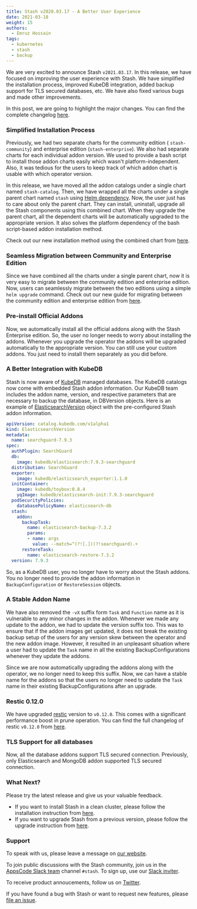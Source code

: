 ```yaml
---
title: Stash v2020.03.17 - A Better User Experience
date: 2021-03-18
weight: 15
authors:
  - Emruz Hossain
tags:
  - kubernetes
  - stash
  - backup
---
```


We are very excited to announce Stash `v2021.03.17`. In this release, we have focused on improving the user experience with Stash. We have simplified the installation process, improved KubeDB integration, added backup support for TLS secured databases, etc. We have also fixed various bugs and made other improvements.

In this post, we are going to highlight the major changes. You can find the complete changelog [here](https://github.com/stashed/CHANGELOG).

### Simplified Installation Process

Previously, we had two separate charts for the community edition ( `stash-community`) and enterprise edition (`stash-enterprise`). We also had separate charts for each individual addon version. We used to provide a bash script to install those addon charts easily which wasn't platform-independent. Also, it was tedious for the users to keep track of which addon chart is usable with which operator version.

In this release, we have moved all the addon catalogs under a single chart named `stash-catalog`. Then, we have wrapped all the charts under a single parent chart named `stash` using [Helm dependency](https://helm.sh/docs/helm/helm_dependency/). Now, the user just has to care about only the parent chart. They can install, uninstall, upgrade all the Stash components using this combined chart. When they upgrade the parent chart, all the dependent charts will be automatically upgraded to the appropriate version. It also solves the platform dependency of the bash script-based addon installation method.

Check out our new installation method using the combined chart from [here](https://stash.run/docs/v2021.03.17/setup/).

### Seamless Migration between Community and Enterprise Edition

Since we have combined all the charts under a single parent chart, now it is very easy to migrate between the community edition and enterprise edition. Now, users can seamlessly migrate between the two editions using a simple `helm upgrade` command. Check out our new guide for migrating between the community edition and enterprise edition from [here](https://stash.run/docs/v2021.03.17/setup/upgrade/#migration-between-community-edition-and-enterprise-edition).

### Pre-install Official Addons

Now, we automatically install all the official addons along with the Stash Enterprise edition. So, the user no longer needs to worry about installing the addons. Whenever you upgrade the operator the addons will be upgraded automatically to the appropriate version. You can still use your custom addons. You just need to install them separately as you did before.

### A Better Integration with KubeDB

Stash is now aware of [KubeDB](https://kubedb.com/) managed databases. The KubeDB catalogs now come with embedded Stash addon information. Our KubeDB team includes the addon name, version, and respective parameters that are necessary to backup the database, in DBVersion objects. Here is an example of [ElasticsearchVersion](https://kubedb.com/docs/latest/guides/elasticsearch/concepts/catalog/) object with the pre-configured Stash addon information.

```yaml
apiVersion: catalog.kubedb.com/v1alpha1
kind: ElasticsearchVersion
metadata:
  name: searchguard-7.9.3
spec:
  authPlugin: SearchGuard
  db:
    image: kubedb/elasticsearch:7.9.3-searchguard
  distribution: SearchGuard
  exporter:
    image: kubedb/elasticsearch_exporter:1.1.0
  initContainer:
    image: kubedb/toybox:0.8.4
    yqImage: kubedb/elasticsearch-init:7.9.3-searchguard
  podSecurityPolicies:
    databasePolicyName: elasticsearch-db
  stash:
    addon:
      backupTask:
        name: elasticsearch-backup-7.3.2
        params:
        - name: args
          value: --match=^(?![.])(?!searchguard).+
      restoreTask:
        name: elasticsearch-restore-7.3.2
  version: 7.9.3
```

So, as a KubeDB user, you no longer have to worry about the Stash addons. You no longer need to provide the addon information in `BackupConfiguration` or `RestoreSession` objects.

### A Stable Addon Name

We have also removed the `-vX` suffix form `Task` and `Function` name as it is vulnerable to any minor changes in the addon. Whenever we made any update to the addon, we had to update the version suffix too. This was to ensure that if the addon images get updated, it does not break the existing backup setup of the users for any version skew between the operator and the new addon image. However, it resulted in an unpleasant situation where a user had to update the `Task` name in all the existing BackupConfigurations whenever they update the addons.

Since we are now automatically upgrading the addons along with the operator, we no longer need to keep this suffix. Now, we can have a stable name for the addons so that the users no longer need to update the `Task` name in their existing BackupConfigurations after an upgrade.

### Restic 0.12.0

We have upgraded [restic](https://restic.net/) version to `v0.12.0`. This comes with a significant performance boost in prune operation. You can find the full changelog of restic `v0.12.0` from [here](https://github.com/restic/restic/releases/tag/v0.12.0).

### TLS Support for all databases

Now, all the database addons support TLS secured connection. Previously, only Elasticsearch and MongoDB addon supported TLS secured connection.

### What Next?

Please try the latest release and give us your valuable feedback.

- If you want to install Stash in a clean cluster, please follow the installation instruction from [here](https://stash.run/docs/v2021.03.17/setup/).
- If you want to upgrade Stash from a previous version, please follow the upgrade instruction from [here](https://stash.run/docs/v2021.03.17/setup/upgrade/).

### Support

To speak with us, please leave a message on [our website](https://appscode.com/contact/).

To join public discussions with the Stash community, join us in the [AppsCode Slack team](https://appscode.slack.com/messages/C8NCX6N23/details/) channel `#stash`. To sign up, use our [Slack inviter](https://slack.appscode.com/).

To receive product annoucements, follow us on [Twitter](https://twitter.com/KubeStash).

If you have found a bug with Stash or want to request new features, please [file an issue](https://github.com/stashed/project/issues/new).
